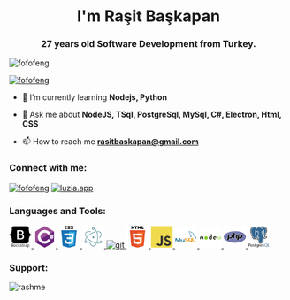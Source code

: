 
<!---
fofofeng/fofofeng is a ✨ special ✨ repository because its `README.md` (this file) appears on your GitHub profile.
You can click the Preview link to take a look at your changes.
--->
<h1 align="center"> I'm Raşit Başkapan</h1>
<h3 align="center">27 years old Software Development from Turkey.</h3>

<p align="left"> <img src="https://komarev.com/ghpvc/?username=rasitbskpn&label=Total%20view&color=08fd7e&style=flat" alt="fofofeng" /> </p>

<p align="left"> <a href="https://twitter.com/fofofeng" target="blank"><img src="https://img.shields.io/twitter/follow/fofofeng?logo=twitter&style=for-the-badge" alt="fofofeng" /></a> </p>

- 🌱 I’m currently learning **Nodejs, Python**

- 💬 Ask me about **NodeJS, TSql, PostgreSql, MySql, C#, Electron, Html, CSS**

- 📫 How to reach me **rasitbaskapan@gmail.com**

<h3 align="left">Connect with me:</h3>
<p align="left">
<a href="https://twitter.com/fofofeng" target="blank"><img align="center" src="https://raw.githubusercontent.com/rahuldkjain/github-profile-readme-generator/master/src/images/icons/Social/twitter.svg" alt="fofofeng" height="30" width="40" /></a>
<a href="https://instagram.com/luzia.app" target="blank"><img align="center" src="https://raw.githubusercontent.com/rahuldkjain/github-profile-readme-generator/master/src/images/icons/Social/instagram.svg" alt="luzia.app" height="30" width="40" /></a>
</p>

<h3 align="left">Languages and Tools:</h3>
<p align="left">  <a href="https://getbootstrap.com" target="_blank"> <img src="https://raw.githubusercontent.com/devicons/devicon/master/icons/bootstrap/bootstrap-plain-wordmark.svg" alt="bootstrap" width="40" height="40"/> </a>  <a href="https://www.w3schools.com/cs/" target="_blank"> <img src="https://raw.githubusercontent.com/devicons/devicon/master/icons/csharp/csharp-original.svg" alt="csharp" width="40" height="40"/> </a> <a href="https://www.w3schools.com/css/" target="_blank"> <img src="https://raw.githubusercontent.com/devicons/devicon/master/icons/css3/css3-original-wordmark.svg" alt="css3" width="40" height="40"/> </a> <a href="https://www.electronjs.org" target="_blank"> <img src="https://raw.githubusercontent.com/devicons/devicon/master/icons/electron/electron-original.svg" alt="electron" width="40" height="40"/> </a> <a href="https://git-scm.com/" target="_blank"> <img src="https://www.vectorlogo.zone/logos/git-scm/git-scm-icon.svg" alt="git" width="40" height="40"/> </a> <a href="https://www.w3.org/html/" target="_blank"> <img src="https://raw.githubusercontent.com/devicons/devicon/master/icons/html5/html5-original-wordmark.svg" alt="html5" width="40" height="40"/> </a> <a href="https://developer.mozilla.org/en-US/docs/Web/JavaScript" target="_blank"> <img src="https://raw.githubusercontent.com/devicons/devicon/master/icons/javascript/javascript-original.svg" alt="javascript" width="40" height="40"/> </a> <a href="https://www.mysql.com/" target="_blank"> <img src="https://raw.githubusercontent.com/devicons/devicon/master/icons/mysql/mysql-original-wordmark.svg" alt="mysql" width="40" height="40"/> </a> <a href="https://nodejs.org" target="_blank"> <img src="https://raw.githubusercontent.com/devicons/devicon/master/icons/nodejs/nodejs-original-wordmark.svg" alt="nodejs" width="40" height="40"/> </a> <a href="https://www.php.net" target="_blank"> <img src="https://raw.githubusercontent.com/devicons/devicon/master/icons/php/php-original.svg" alt="php" width="40" height="40"/> </a> <a href="https://www.postgresql.org" target="_blank"> <img src="https://raw.githubusercontent.com/devicons/devicon/master/icons/postgresql/postgresql-original-wordmark.svg" alt="postgresql" width="40" height="40"/> </a>  </p>

<h3 align="left">Support:</h3>
<p><a href="https://www.buymeacoffee.com/rashme"> <img align="left" src="https://cdn.buymeacoffee.com/buttons/v2/default-yellow.png" height="50" width="210" alt="rashme" /></a></p><br><br>
